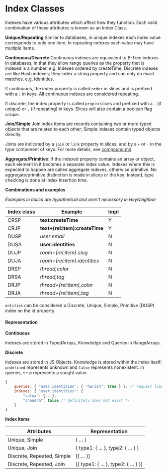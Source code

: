 Index Classes
=============

Indexes have various attributes which affect how they function. Each valid combination of these attributes is known as an Index Class.

**Unique/Repeating** Similar to databases, in unique indexes each index value corresponds to only one item; In repeating indexes each value may have multiple items.

**Continuous/Discrete** Continuous indexes are equivalent to B-Tree indexes in databases, in that they allow range queries as the property that is indexed is a number. e.g. Indexes ordered by createTime. Discrete indexes are like Hash indexes; they index a string property and can only do exact matches. e.g. identities.

If continuous, the index property is called `order` in slices and is prefixed with a `:` in keys. All continuous indexes are considered repeating.

If discrete, the index property is called `prop` in slices and prefixed with a `.` (if unique) or `,` (if repeating) in keys. Slices will also contain a boolean flag `unique`.

**Join/Simple** Join index items are records containing two or more typed objects that are related to each other; Simple indexes contain typed objects directly.

Joins are indicated by a `join` or `link` property in slices, and by a `+` or `-` in the type component of keys. For more details, see [compound.md](compound.md)

**Aggregate/Primitive**: If the indexed property contains an array or object, each element in it becomes a separate index value. Indexes where this is expected to happen are called aggregate indexes, otherwise primitive. No aggregate/primitive distinction is made in slices or the key; Instead, type checking is done at index insertion time.

**Combinations and examples**

*Examples in italics are hypothetical and aren't necessary in HeyNeighbor*

Index class | Example                                                   | Impl
------------|-----------------------------------------------------------|-----
CRSP        | **text:createTime**                                       | Y
CRJP        | **text+(rel:item):createTime**                            | Y
DUSP        | *user.email*                                              | N
DUSA        | **user.identities**                                       | N
DUJP        | *room+(rel:item).slug*                                    | N
DUJA        | *room+(rel:item).identities*                              | N
DRSP        | *thread,color*                                            | N
DRSA        | *thread,tag*                                              | N
DRJP        | *thread+(rel:item),color*                                 | N
DRJA        | *thread+(rel:item),tag*                                   | N

`entities` can be considered a Discrete, Unique, Simple, Primitive (DUSP) index on the id property.

#### Representation ####

**Continuous**

Indexes are stored in TypedArrays, Knowledge and Queries in RangeArrays.

**Discrete**

Indexes are stored in JS Objects. Knowledge is stored within the index itself: `undefined` represents unknown and `false` represents nonexistent. In queries, `true` represents a sought value.

```javascript
{
	queries: { "user.identities": { "harish": true } }, /* request loading */
	indexes: { "user.identities": {
		"satya": {...},
		"chandra": false /* definitely does not exist */
	}
}
```

**Index items**

Attributes | Representation
-----------|---------------
Unique, Simple | { ... }
Unique, Join | { type1: { ... }, type2: { ... } }
Discrete, Repeated, Simple | [{ ... }]
Discrete, Repeated, Join | [{ type1: { ... }, type2: { ... } }]
